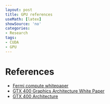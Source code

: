 ```yaml
---
layout: post
title: GPU references
useMath: [latex]
showSource: 'no'
categories:
- Research
tags:
- CUDA
- GPU
---
```


# References
 - [Fermi compute whitepaper][1]
 - [GTX 400 Graphics Architecture White Paper][2]
 - [GTX 400 Architecture][3]


[3]: http://www.nvidia.com/object/GTX_400_architecture.html
[2]: http://www.nvidia.com/object/IO_89569.html
[1]: http://www.nvidia.com/object/IO_89570.html
